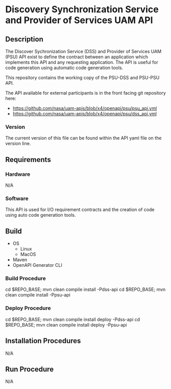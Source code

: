 # Discovery Synchronization Service and Provider of Services UAM API

## Description 
The Discover Sychronization Service (DSS) and Provider of Services UAM (PSU) API exist to define the contract between an application which implements this API and any requesting application.  The API is useful for code generation using automatic code generation tools.

This repository contains the working copy of the PSU-DSS and PSU-PSU API.

The API available for external participants is in the front facing git repository here:
- https://github.com/nasa/uam-apis/blob/x4/openapi/psu/psu_api.yml
- https://github.com/nasa/uam-apis/blob/x4/openapi/psu/dss_api.yml

### Version
The current version of this file can be found within the API yaml file on the version line.

## Requirements

### Hardware
N/A 

### Software 
This API is used for I/O requirement contracts and the creation of code using auto code generation tools.

## Build
- OS
  - Linux
  - MacOS
- Maven
- OpenAPI Generator CLI

### Build Procedure
cd $REPO_BASE; mvn clean compile install -Pdss-api
cd $REPO_BASE; mvn clean compile install -Ppsu-api

### Deploy Procedure
cd $REPO_BASE; mvn clean compile install deploy -Pdss-api
cd $REPO_BASE; mvn clean compile install deploy -Ppsu-api

## Installation Procedures
N/A

## Run Procedure
N/A
